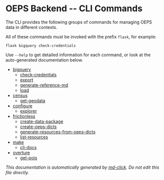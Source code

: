# OEPS Backend -- CLI Commands

The CLI provides the following groups of commands for managing OEPS data in different contexts.

All of these commands must be invoked with the prefix `flask`, for example:

```
flask bigquery check-credentials
```

Use `--help` to get detailed information for each command, or look at the auto-generated documentation below.

- [bigquery](./bigquery.md)
  - [check-credentials](./bigquery-check-credentials.md)
  - [export](./bigquery-export.md)
  - [generate-reference-md](./bigquery-generate-reference-md.md)
  - [load](./bigquery-load.md)
- [census](./census.md)
  - [get-geodata](./census-get-geodata.md)
- [configure](./configure.md)
  - [explorer](./configure-explorer.md)
- [frictionless](./frictionless.md)
  - [create-data-package](./frictionless-create-data-package.md)
  - [create-oeps-dicts](./frictionless-create-oeps-dicts.md)
  - [generate-resources-from-oeps-dicts](./frictionless-generate-resources-from-oeps-dicts.md)
  - [list-resources](./frictionless-list-resources.md)
- [make](./make.md)
  - [cli-docs](./make-cli-docs.md)
- [overture](./overture.md)
  - [get-pois](./overture-get-pois.md)

_This documentation is automatically generated by [md-click](https://github.com/RiveryIo/md-click). Do not edit this file directly._
